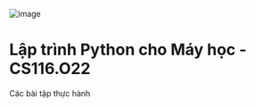 ![image](https://github.com/TienDoan274/CS116.O22/assets/125201131/1aa7d4fd-14f3-49ad-b0cd-93880af0f186)

# Lập trình Python cho Máy học - CS116.O22

Các bài tập thực hành
